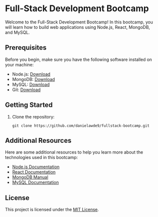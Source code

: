 


# Full-Stack Development Bootcamp

Welcome to the Full-Stack Development Bootcamp! In this bootcamp, you will learn how to build web applications using Node.js, React, MongoDB, and MySQL.

## Prerequisites

Before you begin, make sure you have the following software installed on your machine:

- Node.js: [Download](https://nodejs.org)
- MongoDB: [Download](https://www.mongodb.com)
- MySQL: [Download](https://www.mysql.com)
- Git: [Download](https://git-scm.com)

## Getting Started

1. Clone the repository:

   ```shell
   git clone https://github.com/danielawde9/fullstack-bootcamp.git
   ```

## Additional Resources

Here are some additional resources to help you learn more about the technologies used in this bootcamp:

- [Node.js Documentation](https://nodejs.org/documentation)
- [React Documentation](https://reactjs.org/docs)
- [MongoDB Manual](https://docs.mongodb.com/manual)
- [MySQL Documentation](https://dev.mysql.com/doc)

## License

This project is licensed under the [MIT License](LICENSE).
